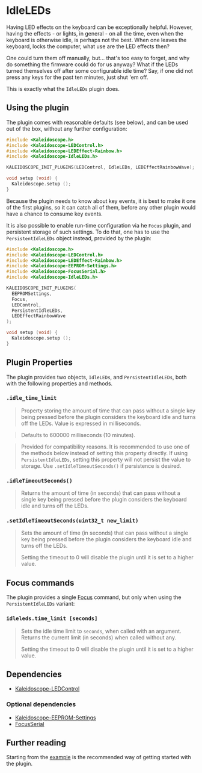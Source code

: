 # IdleLEDs

Having LED effects on the keyboard can be exceptionally helpful. However, having
the effects - or lights, in general - on all the time, even when the keyboard is
otherwise idle, is perhaps not the best. When one leaves the keyboard, locks the
computer, what use are the LED effects then?

One could turn them off manually, but... that's too easy to forget, and why do
something the firmware could do for us anyway? What if the LEDs turned
themselves off after some configurable idle time? Say, if one did not press any
keys for the past ten minutes, just shut 'em off.

This is exactly what the `IdleLEDs` plugin does.

## Using the plugin

The plugin comes with reasonable defaults (see below), and can be used out of
the box, without any further configuration:

```c++
#include <Kaleidoscope.h>
#include <Kaleidoscope-LEDControl.h>
#include <Kaleidoscope-LEDEffect-Rainbow.h>
#include <Kaleidoscope-IdleLEDs.h>

KALEIDOSCOPE_INIT_PLUGINS(LEDControl, IdleLEDs, LEDEffectRainbowWave);

void setup (void) {
  Kaleidoscope.setup ();
}
```

Because the plugin needs to know about key events, it is best to make it one of
the first plugins, so it can catch all of them, before any other plugin would
have a chance to consume key events.

It is also possible to enable run-time configuration via he `Focus` plugin, and
persistent storage of such settings. To do that, one has to use the
`PersistentIdleLEDs` object instead, provided by the plugin:

```c++
#include <Kaleidoscope.h>
#include <Kaleidoscope-LEDControl.h>
#include <Kaleidoscope-LEDEffect-Rainbow.h>
#include <Kaleidoscope-EEPROM-Settings.h>
#include <Kaleidoscope-FocusSerial.h>
#include <Kaleidoscope-IdleLEDs.h>

KALEIDOSCOPE_INIT_PLUGINS(
  EEPROMSettings,
  Focus,
  LEDControl,
  PersistentIdleLEDs,
  LEDEffectRainbowWave
);

void setup (void) {
  Kaleidoscope.setup ();
}
```

## Plugin Properties

The plugin provides two objects, `IdleLEDs`, and `PersistentIdleLEDs`, both with
the following properties and methods.

### `.idle_time_limit`

> Property storing the amount of time that can pass without a single key being
> pressed before the plugin considers the keyboard idle and turns off the LEDs.
> Value is expressed in milliseconds.

> Defaults to 600000 milliseconds (10 minutes).

> Provided for compatibility reasons. It is recommended to use one of the
> methods below instead of setting this property directly. If using
> `PersistentIdleLEDs`, setting this property will not persist the value to
> storage. Use `.setIdleTimeoutSeconds()` if persistence is desired.

### `.idleTimeoutSeconds()`

> Returns the amount of time (in seconds) that can pass without a single key
> being pressed before the plugin considers the keyboard idle and turns off the
> LEDs.

### `.setIdleTimeoutSeconds(uint32_t new_limit)`

> Sets the amount of time (in seconds) that can pass without a single key being
> pressed before the plugin considers the keyboard idle and turns off the LEDs.
>
> Setting the timeout to 0 will disable the plugin until it is set to a higher
> value.

## Focus commands

The plugin provides a single [Focus][FocusSerial] command, but only when using
the `PersistentIdleLEDs` variant:

 [FocusSerial]: Kaleidoscope-FocusSerial.md

### `idleleds.time_limit [seconds]`

> Sets the idle time limit to `seconds`, when called with an argument. Returns
> the current limit (in seconds) when called without any.
>
> Setting the timeout to 0 will disable the plugin until it is set to a higher
> value.

## Dependencies

* [Kaleidoscope-LEDControl](Kaleidoscope-LEDControl.md)

### Optional dependencies

* [Kaleidoscope-EEPROM-Settings](Kaleidoscope-EEPROM-Settings.md)
* [FocusSerial](Kaleidoscope-FocusSerial.md)

## Further reading

Starting from the [example][plugin:example] is the recommended way of getting
started with the plugin.

 [plugin:example]: /examples/LEDs/IdleLEDs/IdleLEDs.ino
